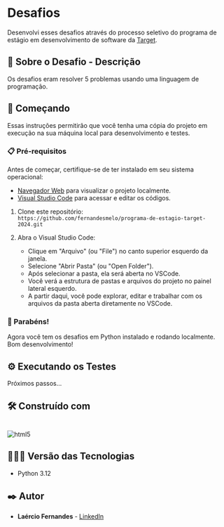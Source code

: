 # Desafios

Desenvolvi esses desafios através do processo seletivo do programa de estágio em desenvolvimento de software da [Target](https://www.linkedin.com/company/target/).

## 📝 Sobre o Desafio - Descrição
Os desafios eram resolver 5 problemas usando uma linguagem de programação. 

## 🚀 Começando
Essas instruções permitirão que você tenha uma cópia do projeto em execução na sua máquina local para desenvolvimento e testes.

### 📋 Pré-requisitos

Antes de começar, certifique-se de ter instalado em seu sistema operacional:
* [Navegador Web](https://www.google.com/chrome/) para visualizar o projeto localmente.
* [Visual Studio Code](https://code.visualstudio.com/) para acessar e editar os códigos.

1. Clone este repositório:
   <br>
   ```https://github.com/fernandesmelo/programa-de-estagio-target-2024.git```

2. Abra o Visual Studio Code:
   * Clique em "Arquivo" (ou "File") no canto superior esquerdo da janela.
   * Selecione "Abrir Pasta" (ou "Open Folder").
   * Após selecionar a pasta, ela será aberta no VSCode.
   * Você verá a estrutura de pastas e arquivos do projeto no painel lateral esquerdo.
   * A partir daqui, você pode explorar, editar e trabalhar com os arquivos da pasta aberta diretamente no VSCode.

### 🎉 Parabéns!
Agora você tem os desafios em Python instalado e rodando localmente. Bom desenvolvimento!

## ⚙️ Executando os Testes

Próximos passos...

## 🛠️ Construído com
<div style="display: inline-block"><br/>
  <img align="center" alt="html5" src="https://img.shields.io/badge/Python-3776AB?style=for-the-badge&logo=python&logoColor=white" />
</div><br/>

## 👨🏽‍💻 Versão das Tecnologias

* Python 3.12

## ✒️ Autor

* **Laércio Fernandes** - [LinkedIn](https://www.linkedin.com/in/laercio-fernandes/)
